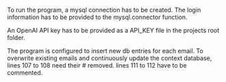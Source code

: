 To run the program, a mysql connection has to be created. The login information has to be provided to the
    mysql.connector function.

An OpenAI API key has to be provided as a API_KEY file in the projects root folder.

The program is configured to insert new db entries for each email.
To overwrite existing emails and continuously update the context database, 
    lines 107 to 108 need their # removed.
    lines 111 to 112 have to be commented.